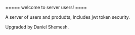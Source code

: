 ===== welcome to server users! ====

A server of users and produdts,
Includes jwt token security.


Upgraded by Daniel Shemesh.
